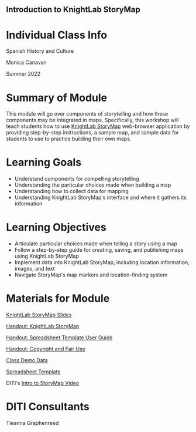 <h2>Introduction to KnightLab StoryMap</h2>

<h1>Individual Class Info</h1>

Spanish History and Culture

Monica Canavan

Summer 2022

<h1>Summary of Module</h1>

This module will go over components of storytelling and how these components may be integrated in maps. Specifically, this workshop will teach students how to use [KnightLab StoryMap](https://storymap.knightlab.com/) web-browser application by providing step-by-step instructions, a sample map, and sample data for students to use to practice building their own maps.

<h1>Learning Goals</h1>

* Understand components for compelling storytelling
* Understanding the particular choices made when building a map
* Understanding how to collect data for mapping
* Understanding KnightLab StoryMap's interface and where it gathers its information

<h1>Learning Objectives</h1>

* Articulate particular choices made when telling a story using a map
* Follow a step-by-step guide for creating, saving, and publishing maps using KnightLab StoryMap
* Implement data into KnightLab StoryMap, including location information, images, and text
* Navigate StoryMap's map markers and location-finding system

<h1>Materials for Module</h1>

[KnightLab StoryMap Slides](https://github.com/NULabNortheastern/digitalassignmentshowcase/blob/master/mapping/su22-canavan-spns-storymap/StoryMap-Slides.pdf)

[Handout: KnightLab StoryMap](https://github.com/NULabNortheastern/digitalassignmentshowcase/blob/master/mapping/su22-canavan-spns-storymap/StoryMap-Handout.pdf)

[Handout: Spreadsheet Template User Guide](https://github.com/NULabNortheastern/digitalassignmentshowcase/blob/master/mapping/su22-canavan-spns-storymap/Spreadsheet-Template-Handout.pdf)

[Handout: Copyright and Fair Use](https://github.com/NULabNortheastern/digitalassignmentshowcase/blob/master/mapping/su22-canavan-spns-storymap/Copyright-fair-use-handout.pdf)

[Class Demo Data](https://github.com/NULabNortheastern/digitalassignmentshowcase/tree/master/mapping/su22-canavan-spns-storymap/demo_data)

[Spreadsheet Template](https://docs.google.com/spreadsheets/d/1IIGtxKKhjFVPRMK7mr6MiX3FE6fDH-QYekYvNPwthG8/edit#gid=0)

DITI's [Intro to StoryMap Video](https://youtu.be/X33ud7RYZFg)

<h1>DITI Consultants</h1>

Tieanna Graphenreed